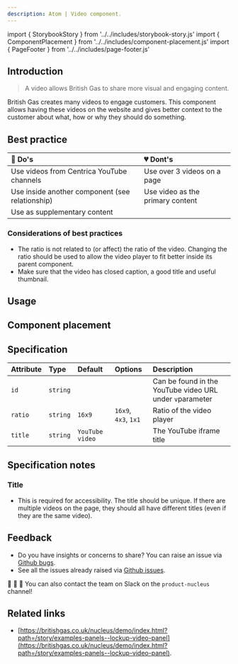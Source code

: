 ```yaml
---
description: Atom | Video component.
---
```


import { StorybookStory } from '../../includes/storybook-story.js'
import { ComponentPlacement } from '../../includes/component-placement.js'
import { PageFooter } from '../../includes/page-footer.js'

## Introduction

> A video allows British Gas to share more visual and engaging content.

British Gas creates many videos to engage customers. This component allows having these videos on the website and gives better context to the customer about what, how or why they should do something.

## Best practice

| 💚 Do's | 💔 Dont's |
| :--- | :--- |
| Use videos from Centrica YouTube channels | Use over 3 videos on a page |
| Use inside another component (see relationship) | Use video as the primary content |
| Use as supplementary content |  |

### Considerations of best practices

* The ratio is not related to (or affect) the ratio of the video. Changing the ratio should be used to allow the video player to fit better inside its parent component.
* Make sure that the video has closed caption, a good title and useful thumbnail.

## Usage

<StorybookStory story="components-ns-video--youtube"></StorybookStory>

## Component placement

<ComponentPlacement component="ns-video" parentComponents="ns-lockup,ns-content"></ComponentPlacement>

## Specification

| Attribute | Type | Default | Options | Description |
| :--- | :--- | :--- | :--- | :--- |
| `id`  | `string` |  |  | Can be found in the YouTube video URL under `v`parameter |
| `ratio` | `string` | `16x9` | `16x9`, `4x3`, `1x1` | Ratio of the video player |
| `title` | `string` | `YouTube video` |  | The YouTube iframe title |

## Specification notes

### Title

* This is required for accessibility. The title should be unique. If there are multiple videos on the page, they should all have different titles (even if they are the same video).

## Feedback

* Do you have insights or concerns to share? You can raise an issue via [Github bugs](https://github.com/ConnectedHomes/nucleus/issues/new?assignees=&labels=Bug&template=a--bug-report.md&title=[bug]%20[ns-video]).
* See all the issues already raised via [Github issues](https://github.com/connectedHomes/nucleus/issues?utf8=%E2%9C%93&q=is%3Aopen+is%3Aissue+label%3ABug+[ns-video]).

💩 🎉 🦄 You can also contact the team on Slack on the `product-nucleus` channel!

## Related links

* [https://britishgas.co.uk/nucleus/demo/index.html?path=/story/examples-panels--lockup-video-panel](https://britishgas.co.uk/nucleus/demo/index.html?path=/story/examples-panels--lockup-video-panel).
